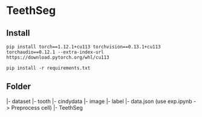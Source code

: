 # TeethSeg
## Install
```shell
pip install torch==1.12.1+cu113 torchvision==0.13.1+cu113 torchaudio==0.12.1 --extra-index-url https://download.pytorch.org/whl/cu113
```
```shell
pip install -r requirements.txt
```

## Folder
|- dataset
  |- tooth
    |- cindydata
      |- image
      |- label
      |- data.json (use exp.ipynb -> Preprocess cell)
|- TeethSeg
